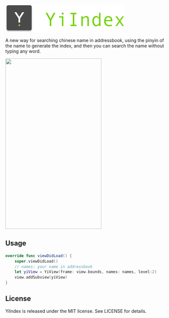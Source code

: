 <p align="left">

<img src="https://raw.githubusercontent.com/Cookiezby/YiIndex/master/images/logo@2x.png" alt="YiIndex" title="YiIndex" width="370"/>

</p>

A new way for searching chinese name in addressbook, using the pinyin of the name to generate the index, and then you can search the name without typing any word.

<img src="sample.gif" width="300" height="533" />


## Usage

```swift
override func viewDidLoad() {
    super.viewDidLoad()
    // names: your name in addressbook
    let yiView = YiView(frame: view.bounds, names: names, level:2)
    view.addSubview(yiView)
}
```

## License

YiIndex is released under the MIT license. See LICENSE for details.
